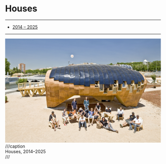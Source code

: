 # Houses

---

- [2014 – 2025](http://www.fablabhouse.com/en/)

---

![](FAB-LAB-HOUSE_A03_team.jpg)
///caption  
Houses, 2014–2025  
///
